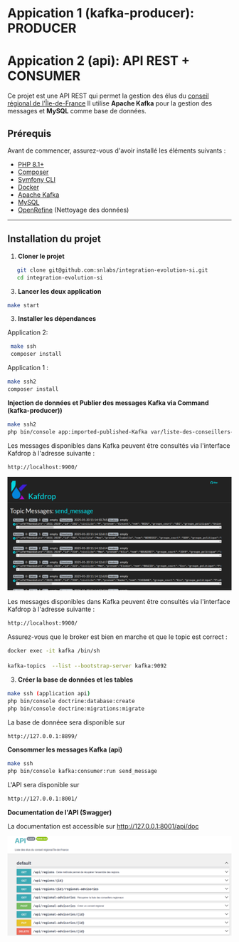 # Appication 1 (kafka-producer): PRODUCER 
# Appication 2 (api):  API REST + CONSUMER

Ce projet est une API REST qui permet la gestion des élus du [conseil régional de l'Île-de-France](https://www.data.gouv.fr/fr/datasets/liste-des-conseillers-regionaux-1/)
Il utilise **Apache Kafka** pour la gestion des messages et **MySQL** comme base de données.  

## Prérequis

Avant de commencer, assurez-vous d'avoir installé les éléments suivants :

- [PHP 8.1+](https://www.php.net/downloads.php)
- [Composer](https://getcomposer.org/)
- [Symfony CLI](https://symfony.com/download)
- [Docker](https://www.docker.com/)
- [Apache Kafka](https://kafka.apache.org/)
- [MySQL](https://dev.mysql.com/downloads/)
- [OpenRefine](https://openrefine.orgdownload/) (Nettoyage des données)

---

## Installation du projet


1. **Cloner le projet**  
```bash
   git clone git@github.com:snlabs/integration-evolution-si.git
   cd integration-evolution-si
```
3. **Lancer les  deux application** 
```bash   
make start
```
3. **Installer les dépendances**

Application 2:
 ```bash
  make ssh
  composer install
```
Application 1 :

```bash
make ssh2 
composer install    
```

**Injection de données et Publier des messages Kafka via  Command (kafka-producer))** 

```bash
make ssh2 
php bin/console app:imported-published-Kafka var/liste-des-conseillers-regionaux.csv
```
Les messages disponibles dans Kafka peuvent être consultés via l'interface Kafdrop à l'adresse suivante : 

```bash
http://localhost:9900/
```

![Texte alternatif](kafka-producer/kafka-message.png)

Les messages disponibles dans Kafka peuvent être consultés via l'interface Kafdrop à l'adresse suivante :
```bash
http://localhost:9900/
```

Assurez-vous que le broker est bien en marche et que le topic est correct :

```bash
docker exec -it kafka /bin/sh

kafka-topics  --list --bootstrap-server kafka:9092
```

3. **Créer la base de données et les tables**     
```bash
make ssh (application api)
php bin/console doctrine:database:create
php bin/console doctrine:migrations:migrate  
```
La base de donnéee sera disponible sur 
```bash
http://127.0.0.1:8899/
```

**Consommer les messages Kafka (api)**

```bash
make ssh
php bin/console kafka:consumer:run send_message
```

L'API sera disponible sur 
```bash
http://127.0.0.1:8001/
```

**Documentation de l'API (Swagger)** 

La documentation est accessible sur 
http://127.0.0.1:8001/api/doc

![Texte alternatif](api/api-doc.png)
